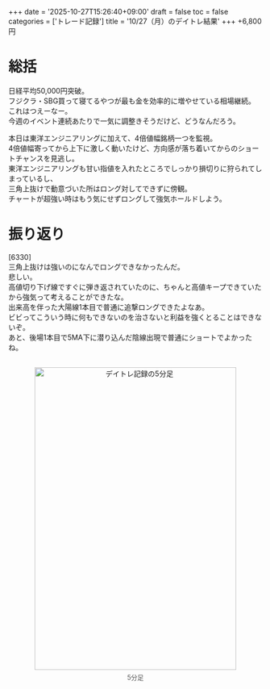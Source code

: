 +++
date = '2025-10-27T15:26:40+09:00'
draft = false
toc = false
categories = ['トレード記録']
title = '10/27（月）のデイトレ結果'
+++
+6,800円

# 総括
日経平均50,000円突破。  
フジクラ・SBG買って寝てるやつが最も金を効率的に増やせている相場継続。  
これはつえーなー。  
今週のイベント連続あたりで一気に調整きそうだけど、どうなんだろう。  

本日は東洋エンジニアリングに加えて、4倍値幅銘柄一つを監視。  
4倍値幅寄ってから上下に激しく動いたけど、方向感が落ち着いてからのショートチャンスを見逃し。  
東洋エンジニアリングも甘い指値を入れたところでしっかり損切りに狩られてしまっているし、  
三角上抜けで動意づいた所はロング対してできずに傍観。  
チャートが超強い時はもう気にせずロングして強気ホールドしよう。  

# 振り返り
[6330]  
三角上抜けは強いのになんでロングできなかったんだ。  
悲しい。  
高値切り下げ線ですぐに弾き返されていたのに、ちゃんと高値キープできていたから強気って考えることができたな。  
出来高を伴った大陽線1本目で普通に追撃ロングできたよなあ。  
ビビってこういう時に何もできないのを治さないと利益を強くとることはできないぞ。  
あと、後場1本目で5MA下に潜り込んだ陰線出現で普通にショートでよかったね。  
<div style="display: flex; gap: 20px; justify-content: center; flex-wrap: wrap; margin-top: 30px;">
<div style="text-align: center;">
<img src="/images/dailylog/6330/1027-5minutes.png" alt="デイトレ記録の5分足" width="400" height="600">
<p style="margin-top: 5px; font-size: 0.9em; color: #555;">5分足</p>
</div>
</div>
